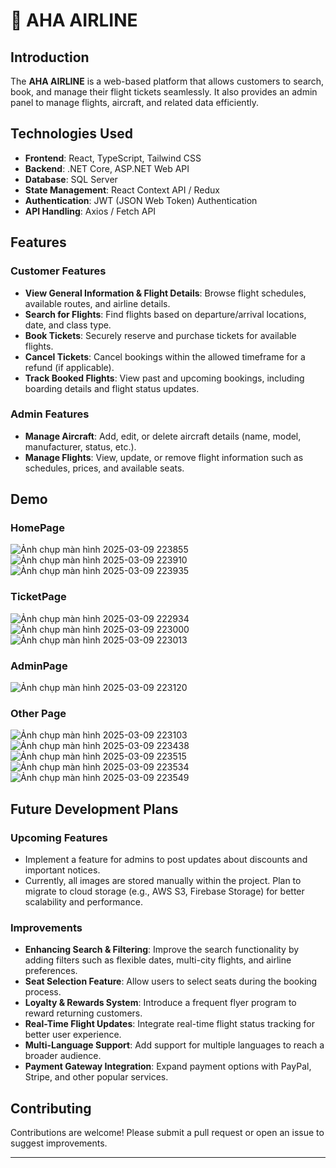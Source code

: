# 🛫 AHA AIRLINE

## Introduction
The **AHA AIRLINE** is a web-based platform that allows customers to search, book, and manage their flight tickets seamlessly. It also provides an admin panel to manage flights, aircraft, and related data efficiently.

## Technologies Used
- **Frontend**: React, TypeScript, Tailwind CSS
- **Backend**: .NET Core, ASP.NET Web API
- **Database**: SQL Server
- **State Management**: React Context API / Redux
- **Authentication**: JWT (JSON Web Token) Authentication
- **API Handling**: Axios / Fetch API

## Features

### Customer Features
- **View General Information & Flight Details**: Browse flight schedules, available routes, and airline details.
- **Search for Flights**: Find flights based on departure/arrival locations, date, and class type.
- **Book Tickets**: Securely reserve and purchase tickets for available flights.
- **Cancel Tickets**: Cancel bookings within the allowed timeframe for a refund (if applicable).
- **Track Booked Flights**: View past and upcoming bookings, including boarding details and flight status updates.

### Admin Features
- **Manage Aircraft**: Add, edit, or delete aircraft details (name, model, manufacturer, status, etc.).
- **Manage Flights**: View, update, or remove flight information such as schedules, prices, and available seats.

## Demo
### HomePage
![Ảnh chụp màn hình 2025-03-09 223855](https://github.com/user-attachments/assets/b43770ad-8e5a-41c2-b230-680ee9908f11)
![Ảnh chụp màn hình 2025-03-09 223910](https://github.com/user-attachments/assets/fc45d908-a8f1-4c81-8c6d-bb229b92c671)
![Ảnh chụp màn hình 2025-03-09 223935](https://github.com/user-attachments/assets/36495b88-61a0-47c5-b2a7-f2dc201b0731)

### TicketPage
![Ảnh chụp màn hình 2025-03-09 222934](https://github.com/user-attachments/assets/7280c053-cb63-4d7f-9e2b-41545c20f8d1)
![Ảnh chụp màn hình 2025-03-09 223000](https://github.com/user-attachments/assets/44dd781e-d29b-473a-89cc-3829e92a8011)
![Ảnh chụp màn hình 2025-03-09 223013](https://github.com/user-attachments/assets/4293cf7d-8c62-4381-920a-d3c45f2a187a)

### AdminPage
![Ảnh chụp màn hình 2025-03-09 223120](https://github.com/user-attachments/assets/b9332bf8-849a-4c32-829d-79a15152ea77)

### Other Page
![Ảnh chụp màn hình 2025-03-09 223103](https://github.com/user-attachments/assets/931a83ef-9efe-43a0-b2f9-ce5cef34ba34)
![Ảnh chụp màn hình 2025-03-09 223438](https://github.com/user-attachments/assets/7c0e0851-0df9-4a98-8903-2e08d05642e1)
![Ảnh chụp màn hình 2025-03-09 223515](https://github.com/user-attachments/assets/1846b27c-6b1e-4ab8-8b86-8f91c426497e)
![Ảnh chụp màn hình 2025-03-09 223534](https://github.com/user-attachments/assets/aee21038-855c-41e3-97c4-d6e4570c18e3)
![Ảnh chụp màn hình 2025-03-09 223549](https://github.com/user-attachments/assets/4852b2c1-1a85-4323-a686-1b7d356750f1)

## Future Development Plans
### Upcoming Features
   - Implement a feature for admins to post updates about discounts and important notices.
   - Currently, all images are stored manually within the project. Plan to migrate to cloud storage (e.g., AWS S3, Firebase Storage) for better scalability and performance.

### Improvements
- **Enhancing Search & Filtering**: Improve the search functionality by adding filters such as flexible dates, multi-city flights, and airline preferences.
- **Seat Selection Feature**: Allow users to select seats during the booking process.
- **Loyalty & Rewards System**: Introduce a frequent flyer program to reward returning customers.
- **Real-Time Flight Updates**: Integrate real-time flight status tracking for better user experience.
- **Multi-Language Support**: Add support for multiple languages to reach a broader audience.
- **Payment Gateway Integration**: Expand payment options with PayPal, Stripe, and other popular services.

## Contributing
Contributions are welcome! Please submit a pull request or open an issue to suggest improvements.

---

